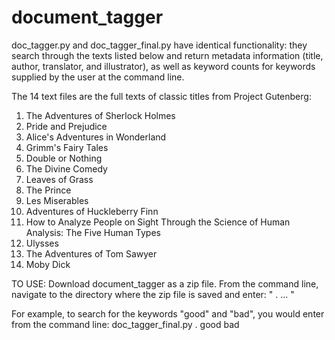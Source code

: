 document_tagger
===============
doc_tagger.py and doc_tagger_final.py have identical functionality: they search through the texts listed below and return metadata information (title, author, translator, and illustrator), as well as keyword counts for keywords supplied by the user at the command line.

The 14 text files are the full texts of classic titles from Project Gutenberg:
<ol>
<li> The Adventures of Sherlock Holmes</li>
<li>Pride and Prejudice</li>
<li>Alice's Adventures in Wonderland</li>
<li>Grimm's Fairy Tales</li>
<li>Double or Nothing</li>
<li>The Divine Comedy</li>
<li>Leaves of Grass</li>
<li>The Prince</li>
<li>Les Miserables</li>
<li>Adventures of Huckleberry Finn</li>
<li>How to Analyze People on Sight Through the Science of Human Analysis: The Five Human Types</li>
<li>Ulysses</li>
<li>The Adventures of Tom Sawyer</li>
<li>Moby Dick</li>
</ol>
TO USE:
Download document_tagger as a zip file. From the command line, navigate to the directory where the zip file is saved and enter: "<file name: doc_tagger.py or doc_tagger_final.py> . <keyword 1> <keyword 2>... <keyword n>"

For example, to search for the keywords "good" and "bad", you would enter from the command line:
doc_tagger_final.py . good bad
